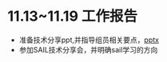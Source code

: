 # 11.13~11.19 工作报告
- 准备技术分享ppt,并指导组员相关要点，[pptx](https://github.com/KotorinMinami/plct-working/tree/main/sail-riscv)
- 参加SAIL技术分享会，并明确sail学习的方向